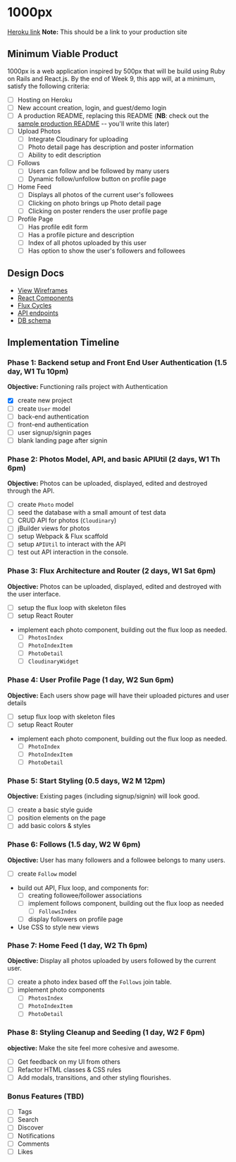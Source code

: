 # 1000px

[Heroku link][heroku] **Note:** This should be a link to your production site

[heroku]: http://www.herokuapp.com

## Minimum Viable Product

1000px is a web application inspired by 500px that will be build using Ruby on Rails and React.js.  By the end of Week 9, this app will, at a minimum, satisfy the following criteria:

- [ ] Hosting on Heroku
- [ ] New account creation, login, and guest/demo login
- [ ] A production README, replacing this README (**NB**: check out the [sample production README](docs/production_readme.md) -- you'll write this later)
- [ ] Upload Photos
  - [ ] Integrate Cloudinary for uploading
  - [ ] Photo detail page has description and poster information
  - [ ] Ability to edit description
- [ ] Follows
  - [ ] Users can follow and be followed by many users
  - [ ] Dynamic follow/unfollow button on profile page
- [ ] Home Feed
  - [ ] Displays all photos of the current user's followees
  - [ ] Clicking on photo brings up Photo detail page
  - [ ] Clicking on poster renders the user profile page
- [ ] Profile Page
  - [ ] Has profile edit form
  - [ ] Has a profile picture and description
  - [ ] Index of all photos uploaded by this user
  - [ ] Has option to show the user's followers and followees

## Design Docs
* [View Wireframes][views]
* [React Components][components]
* [Flux Cycles][flux-cycles]
* [API endpoints][api-endpoints]
* [DB schema][schema]

[views]: docs/views.md
[components]: docs/components.md
[flux-cycles]: docs/flux-cycles.md
[api-endpoints]: docs/api-endpoints.md
[schema]: docs/schema.md

## Implementation Timeline

### Phase 1: Backend setup and Front End User Authentication (1.5 day, W1 Tu 10pm)

**Objective:** Functioning rails project with Authentication

- [x] create new project
- [ ] create `User` model
- [ ] back-end authentication
- [ ] front-end authentication
- [ ] user signup/signin pages
- [ ] blank landing page after signin

### Phase 2: Photos Model, API, and basic APIUtil (2 days, W1 Th 6pm)

**Objective:** Photos can be uploaded, displayed, edited and destroyed through the API.

- [ ] create `Photo` model
- [ ] seed the database with a small amount of test data
- [ ] CRUD API for photos (`Cloudinary`)
- [ ] jBuilder views for photos
- [ ] setup Webpack & Flux scaffold
- [ ] setup `APIUtil` to interact with the API
- [ ] test out API interaction in the console.

### Phase 3: Flux Architecture and Router (2 days, W1 Sat 6pm)

**Objective:** Photos can be uploaded, displayed, edited and destroyed with the user interface.

- [ ] setup the flux loop with skeleton files
- [ ] setup React Router
- implement each photo component, building out the flux loop as needed.
  - [ ] `PhotosIndex`
  - [ ] `PhotoIndexItem`
  - [ ] `PhotoDetail`
  - [ ] `CloudinaryWidget`

### Phase 4: User Profile Page (1 day, W2 Sun 6pm)

**Objective:** Each users show page will have their uploaded pictures and user details

- [ ] setup flux loop with skeleton files
- [ ] setup React Router
- implement each photo component, building out the flux loop as needed.
  - [ ] `PhotoIndex`
  - [ ] `PhotoIndexItem`
  - [ ] `PhotoDetail`

### Phase 5: Start Styling (0.5 days, W2 M 12pm)

**Objective:** Existing pages (including signup/signin) will look good.

- [ ] create a basic style guide
- [ ] position elements on the page
- [ ] add basic colors & styles

### Phase 6: Follows (1.5 day, W2 W 6pm)

**Objective:** User has many followers and a followee belongs to many users.

- [ ] create `Follow` model
- build out API, Flux loop, and components for:
  - [ ] creating followee/follower associations
  - [ ] implement follows component, building out the flux loop as needed
    - [ ] `FollowsIndex`
  - [ ] display followers on profile page
- Use CSS to style new views

### Phase 7: Home Feed (1 day, W2 Th 6pm)

**Objective:** Display all photos uploaded by users followed by the current user.

- [ ] create a photo index based off the `Follows` join table.
- [ ] implement photo components
  - [ ] `PhotosIndex`
  - [ ] `PhotoIndexItem`
  - [ ] `PhotoDetail`

### Phase 8: Styling Cleanup and Seeding (1 day, W2 F 6pm)

**objective:** Make the site feel more cohesive and awesome.

- [ ] Get feedback on my UI from others
- [ ] Refactor HTML classes & CSS rules
- [ ] Add modals, transitions, and other styling flourishes.

### Bonus Features (TBD)
- [ ] Tags
- [ ] Search
- [ ] Discover
- [ ] Notifications
- [ ] Comments
- [ ] Likes

[phase-one]: docs/phases/phase1.md
[phase-two]: docs/phases/phase2.md
[phase-three]: docs/phases/phase3.md
[phase-four]: docs/phases/phase4.md
[phase-five]: docs/phases/phase5.md
